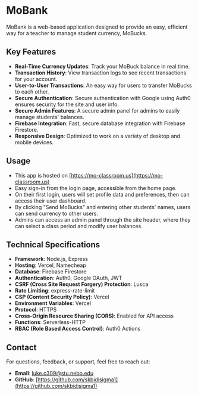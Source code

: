 # MoBank

MoBank is a web-based application designed to provide an easy, efficient way for a teacher to manage student currency, MoBucks.

## Key Features
- **Real-Time Currency Updates**: Track your MoBuck balance in real time.
- **Transaction History**: View transaction logs to see recent transactions for your account.
- **User-to-User Transactions**: An easy way for users to transfer MoBucks to each other.
- **Secure Authentication**: Secure authentication with Google using Auth0 ensures security for the site and user info.
- **Secure Admin Features**: A secure admin panel for admins to easily manage students' balances.
- **Firebase Integration**: Fast, secure database integration with Firebase Firestore.
- **Responsive Design**: Optimized to work on a variety of desktop and mobile devices.

## Usage

- This app is hosted on [https://mo-classroom.us](https://mo-classroom.us)
- Easy sign-in from the login page, accessible from the home page.
- On their first login, users will set profile data and preferences, then can access their user dashboard.
- By clicking "Send MoBucks" and entering other students' names, users can send currency to other users.
- Admins can access an admin panel through the site header, where they can select a class period and modify user balances.

## Technical Specifications

- **Framework**: Node.js, Express
- **Hosting**: Vercel, Namecheap
- **Database**: Firebase Firestore
- **Authentication**: Auth0, Google OAuth, JWT
- **CSRF (Cross Site Request Forgery) Protection**: Lusca
- **Rate Limiting**: express-rate-limit
- **CSP (Content Security Policy)**: Vercel
- **Environment Variables**: Vercel
- **Protocol**: HTTPS
- **Cross-Origin Resource Sharing (CORS)**: Enabled for API access
- **Functions**: Serverless-HTTP
- **RBAC (Role Based Access Control)**: Auth0 Actions

## Contact

For questions, feedback, or support, feel free to reach out:
- **Email**: [luke.c309@stu.nebo.edu](mailto:luke.c309@stu.nebo.edu)
- **GitHub**: [https://github.com/skbidisigma1](https://github.com/skbidisigma1)
